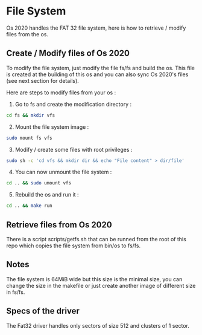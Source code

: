 # File System

Os 2020 handles the FAT 32 file system, here is how to retrieve / modify files from the os.

## Create / Modify files of Os 2020

To modify the file system, just modify the file fs/fs and build the os.
This file is created at the building of this os and you can also sync Os 2020's files (see next section for details).

Here are steps to modify files from your os :

1. Go to fs and create the modification directory :

```sh
cd fs && mkdir vfs
```

2. Mount the file system image :

```sh
sudo mount fs vfs
```

3. Modify / create some files with root privileges :

```sh
sudo sh -c 'cd vfs && mkdir dir && echo "File content" > dir/file'
```

4. You can now unmount the file system :

```sh
cd .. && sudo umount vfs
```

5. Rebuild the os and run it :

```sh
cd .. && make run
```

## Retrieve files from Os 2020

There is a script scripts/getfs.sh that can be runned from the root of this repo which copies the file system from bin/os to fs/fs.

## Notes

The file system is 64MiB wide but this size is the minimal size, you can change the size in the makefile or just create another image of different size in fs/fs.

## Specs of the driver

The Fat32 driver handles only sectors of size 512 and clusters of 1 sector.
